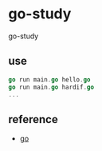 # go-study
go-study

## use
```go
go run main.go hello.go
go run main.go hardif.go
...
```

## reference
- [go](http://golang.site/)
